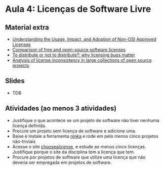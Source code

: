 # Aula 4: Licenças de Software Livre

## Material extra

- [Understanding the Usage, Impact, and Adoption of Non-OSI Approved Licenses](http://gustavopinto.org/lost+found/msr2018b.pdf)
- [Comparison of free and open-source software licenses](https://en.wikipedia.org/wiki/Comparison_of_free_and_open-source_software_licenses)
- [To distribute or not to distribute?: why licensing bugs matter](http://www.christophervendome.com/wp-content/uploads/2018/05/ICSE18-LicensingBugsCRC.pdf)
- [Analysis of license inconsistency in large collections of open source projects](https://link.springer.com/article/10.1007/s10664-016-9487-8)

## Slides

- TDB

## Atividades (ao menos 3 atividades)

- Justifique o que acontece se um projeto de software não tiver nenhuma licença definida.
- Procure um projeto sem licença de software e adicione uma.
- Baixe e instale a ferramenta [ninka](https://github.com/dmgerman/ninka) e rode em pelo menos cinco projetos não-triviais
- Acesse o site [choosealicense](https://choosealicense.com/), e estude ao menos cinco licenças. Justifique porque o site da disciplina tem a licença que tem.
- Procure por projetos de software que utilize uma licença que não deveria ser empregada em projetos de software.

